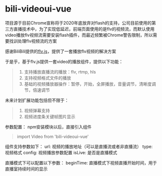 <!-- # test

## Project setup
```
npm install
```

### Compiles and hot-reloads for development
```
npm run serve
```

### Compiles and minifies for production
```
npm run build
```

### Run your tests
```
npm run test
```

### Lints and fixes files
```
npm run lint
```

### Customize configuration
See [Configuration Reference](https://cli.vuejs.org/config/). -->

# bili-videoui-vue
项目源于目前Chrome宣称将于2020年底放弃对flash的支持，公司目前使用的第三方直播技术中，为了实现低延迟，前端页面使用的是flv的视频流，而默认使用video播放flv视频流需要安装flash插件，而最近频繁被Chrome警告限制，所以需要找训处理flv视频流的方案

感谢BiliBili提供的[flv.js](https://github.com/bilibili/flv.js)，提供了一套播放flv视频的解决方案

于是乎，基于flv.js提供一套video的播放组件，提供以下功能：
> 1. 支持播放直播流的播放：flv, rtmp, hls
> 2. 支持视频格式文件的播放
> 3. 基础的视频播放器操作：暂停，开始，全屏播放，音量调节，清晰度调节，倍速调节

未来计划扩展功能包括但不限于：
> 1. 视频弹幕支持
> 2. 视频进度条关键帧图片显示


参数配置：
npm安装模块以后，直接引入组件
> import Video from 'bili-videoui-vue'

组件支持参数如下：
url: 视频的播放地址（可以是直播流或者非直播流）
type: 视频格式
config: 视频播放参数配置
isLive: 是否是直播模式

直播模式下可以配置以下参数：
beginTime: 直播模式下视频直播开始时间，用于直播室持续时间的显示